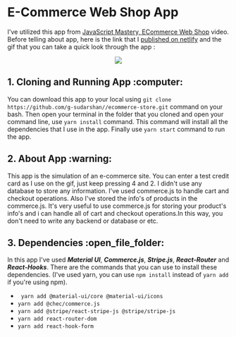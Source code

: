 # E-Commerce Web Shop App

I've utilized this app from [JavaScript Mastery, ECommerce Web Shop](https://www.youtube.com/watch?v=377AQ0y6LPA&list=PL6QREj8te1P6wX9m5KnicnDVEucbOPsqR&index=5) video. Before telling about app, here is the link that I [published on netlify](https://g-sudarshan-store.netlify.app) and the gif that you can take a quick look through the app :



<p align="center">
    <img src="https://raw.githubusercontent.com/emreharman/e-commerce/master/src/assets/published.gif">
</p>

<h2> 1. Cloning and Running App :computer:</h2>



You can download this app to your local using `git clone https://github.com/g-sudarshan//ecommerce-store.git` command on your bash. Then open your terminal in the folder that you cloned and open your command line, use `yarn install` command. This command will install all the dependencies that I use in the app. Finally use `yarn start` command to run the app.

<h2> 2. About App :warning: </h2>



This app is the simulation of an e-commerce site. You can enter a test credit card as I use on the gif, just keep pressing 4 and 2. I didn't use any database to store any information. I've used commerce.js to handle cart and checkout operations. Also I've stored the info's of products in the commerce.js. It's very useful to use commerce.js for storing your product's info's and i can handle all of cart and checkout operations.In this way, you don't need to write any backend or database or etc.

<h2> 3. Dependencies :open_file_folder:</h2>



In this app I've used **_Material UI_**, **_Commerce.js_**, **_Stripe.js_**, **_React-Router_** and **_React-Hooks_**.
There are the commands that you can use to install these dependencies. (I've used yarn, you can use `npm install` instead of `yarn add` if you're using npm).

- ` yarn add @material-ui/core @material-ui/icons`
- `yarn add @chec/commerce.js`
- `yarn add @stripe/react-stripe-js @stripe/stripe-js`
- `yarn add react-router-dom`
- `yarn add react-hook-form`
